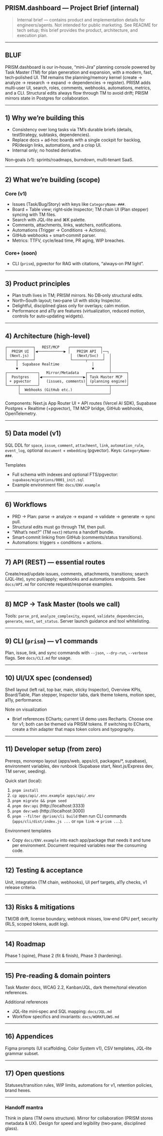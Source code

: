 ## PRISM.dashboard — Project Brief (internal)

> Internal brief — contains product and implementation details for engineers/agents. Not intended for public marketing. See README for tech setup; this brief provides the product, architecture, and execution plan.

---

## BLUF

PRISM.dashboard is our in‑house, “mini‑Jira” planning console powered by Task Master (TM) for plan generation and expansion, with a modern, fast, tech‑polished UI. TM remains the planning/memory kernel (create → analyze → research → expand → dependencies → register). PRISM adds multi‑user UI, search, roles, comments, webhooks, automations, metrics, and a CLI. Structural edits always flow through TM to avoid drift; PRISM mirrors state in Postgres for collaboration.

---

## 1) Why we’re building this

- Consistency over long tasks via TM’s durable briefs (details, testStrategy, subtasks, dependencies).
- Replace docs + ad‑hoc boards with a single cockpit for backlog, PR/design links, automations, and a crisp UI.
- Internal only; no hosted derivative.

Non‑goals (v1): sprints/roadmaps, burndown, multi‑tenant SaaS.

---

## 2) What we’re building (scope)

### Core (v1)

- Issues (Task/Bug/Story) with keys like `CategoryName-###`.
- Board + Table view; right‑side Inspector; TM chain UI (Plan stepper) syncing with TM files.
- Search with JQL‑lite and ⌘K palette.
- Comments, attachments, links, watchers, notifications.
- Automations (Trigger → Conditions → Actions).
- GitHub webhooks + smart‑commit parser.
- Metrics: TTFV, cycle/lead time, PR aging, WIP breaches.

### Core+ (soon)

- CLI (`prism`), pgvector for RAG with citations, “always‑on PM light”.

---

## 3) Product principles

- Plan truth lives in TM; PRISM mirrors. No DB‑only structural edits.
- North–South layout; two‑pane UI with sticky Inspector.
- Delightful, disciplined glass only for overlays; calm motion.
- Performance and a11y are features (virtualization, reduced motion, controls for auto‑updating widgets).

---

## 4) Architecture (high‑level)

```
┌────────────┐   REST/MCP    ┌──────────────┐
│  PRISM UI  │◀────────────▶ │   PRISM API  │──┐
│ (Next.js)  │                │  (Next/Svc)  │  │
└────┬───────┘                └──────┬───────┘  │
     │  Supabase Realtime               │       │
     ▼                                  ▼       │
┌──────────────┐   Mirror/Metadata   ┌──────────┴───────┐
│  Postgres    │◀───────────────────▶│ Task Master MCP  │
│ + pgvector   │   (issues, comments)│ (planning engine)│
└─────┬────────┘                     └──────────┬───────┘
      │  Webhooks (GitHub etc.)                 │
      └─────────────────────────────────────────┘
```

Components: Next.js App Router UI + API routes (Vercel AI SDK), Supabase Postgres + Realtime (+pgvector), TM MCP bridge, GitHub webhooks, OpenTelemetry.

---

## 5) Data model (v1)

SQL DDL for `space`, `issue`, `comment`, `attachment`, `link`, `automation_rule`, `event_log`, optional `document` + `embedding` (pgvector). Keys: `CategoryName-###`.

Templates
- Full schema with indexes and optional FTS/pgvector: `supabase/migrations/0001_init.sql`
- Example environment file: `docs/ENV.example`

---

## 6) Workflows

- PRD → Plan: parse → analyze → expand → validate → generate → sync pull.
- Structural edits must go through TM, then pull.
- “What’s next?” (TM `next`) returns a handoff bundle.
- Smart‑commit linking from GitHub (comments/status transitions).
- Automations: triggers + conditions + actions.

---

## 7) API (REST) — essential routes

Create/read/update issues, comments, attachments, transitions; search (JQL‑lite), sync pull/apply; webhooks and automations endpoints. See `docs/API.md` for concrete request/response examples.

---

## 8) MCP → Task Master (tools we call)

Tools: `parse_prd`, `analyze_complexity`, `expand`, `validate_dependencies`, `generate`, `next`, `set_status`. Server launch guidance and tool whitelisting.

---

## 9) CLI (`prism`) — v1 commands

Plan, issue, link, and sync commands with `--json`, `--dry-run`, `--verbose` flags. See `docs/CLI.md` for usage.

---

## 10) UI/UX spec (condensed)

Shell layout (left rail, top bar, main, sticky Inspector), Overview KPIs, Board/Table, Plan stepper, Inspector tabs, dark theme tokens, motion spec, a11y, performance.

Note on visualization
- Brief references ECharts; current UI demo uses Recharts. Choose one for v1; both can be themed via PRISM tokens. If switching to ECharts, create a thin adapter that maps token colors and typography.

---

## 11) Developer setup (from zero)

Prereqs, monorepo layout (apps/web, apps/cli, packages/*, supabase), environment variables, dev runbook (Supabase start, Next.js/Express dev, TM server, seeding).

Quick start (local):
1. `pnpm install`
2. `cp apps/api/.env.example apps/api/.env`
3. `pnpm migrate && pnpm seed`
4. `pnpm dev:api` (http://localhost:3333)
5. `pnpm dev:web` (http://localhost:3000)
6. `pnpm --filter @prism/cli build` then run CLI commands (`apps/cli/dist/index.js ...` or `npm link` → `prism ...`).

Environment templates
- Copy `docs/ENV.example` into each app/package that needs it and tune per environment. Document required variables near the consuming code.

---

## 12) Testing & acceptance

Unit, integration (TM chain, webhooks), UI perf targets, a11y checks, v1 release criteria.

---

## 13) Risks & mitigations

TM/DB drift, license boundary, webhook misses, low‑end GPU perf, security (RLS, scoped tokens, audit log).

---

## 14) Roadmap

Phase 1 (spine), Phase 2 (fit & finish), Phase 3 (hardening).

---

## 15) Pre‑reading & domain pointers

Task Master docs, WCAG 2.2, Kanban/JQL, dark theme/tonal elevation references.

Additional references
- JQL‑lite mini‑spec and SQL mapping: `docs/JQL.md`
- Workflow specifics and invariants: `docs/WORKFLOWS.md`

---

## 16) Appendices

Figma prompts (UI scaffolding, Color System v1), CSV templates, JQL‑lite grammar subset.

---

## 17) Open questions

Statuses/transition rules, WIP limits, automations for v1, retention policies, brand hexes.

---

### Handoff mantra

Think in plans (TM owns structure). Mirror for collaboration (PRISM stores metadata & UX). Design for speed and legibility (two‑pane, disciplined glass).
